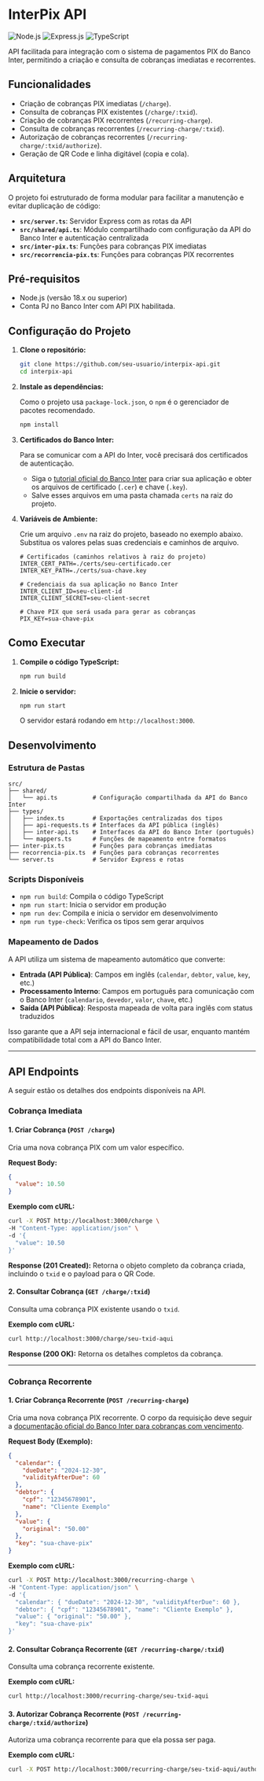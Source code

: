 # InterPix API

![Node.js](https://img.shields.io/badge/Node.js-18.x-blue?style=for-the-badge&logo=node.js)
![Express.js](https://img.shields.io/badge/Express.js-4.x-green?style=for-the-badge&logo=express)
![TypeScript](https://img.shields.io/badge/TypeScript-5.x-blue?style=for-the-badge&logo=typescript)

API facilitada para integração com o sistema de pagamentos PIX do Banco Inter, permitindo a criação e consulta de cobranças imediatas e recorrentes.

## Funcionalidades

- Criação de cobranças PIX imediatas (`/charge`).
- Consulta de cobranças PIX existentes (`/charge/:txid`).
- Criação de cobranças PIX recorrentes (`/recurring-charge`).
- Consulta de cobranças recorrentes (`/recurring-charge/:txid`).
- Autorização de cobranças recorrentes (`/recurring-charge/:txid/authorize`).
- Geração de QR Code e linha digitável (copia e cola).

## Arquitetura

O projeto foi estruturado de forma modular para facilitar a manutenção e evitar duplicação de código:

- **`src/server.ts`**: Servidor Express com as rotas da API
- **`src/shared/api.ts`**: Módulo compartilhado com configuração da API do Banco Inter e autenticação centralizada
- **`src/inter-pix.ts`**: Funções para cobranças PIX imediatas
- **`src/recorrencia-pix.ts`**: Funções para cobranças PIX recorrentes

## Pré-requisitos

- Node.js (versão 18.x ou superior)
- Conta PJ no Banco Inter com API PIX habilitada.

## Configuração do Projeto

1.  **Clone o repositório:**

    ```bash
    git clone https://github.com/seu-usuario/interpix-api.git
    cd interpix-api
    ```

2.  **Instale as dependências:**

    Como o projeto usa `package-lock.json`, o `npm` é o gerenciador de pacotes recomendado.

    ```bash
    npm install
    ```

3.  **Certificados do Banco Inter:**

    Para se comunicar com a API do Inter, você precisará dos certificados de autenticação.

    - Siga o [tutorial oficial do Banco Inter](https://developers.bancointer.com.br/docs/introducao) para criar sua aplicação e obter os arquivos de certificado (`.cer`) e chave (`.key`).
    - Salve esses arquivos em uma pasta chamada `certs` na raiz do projeto.

4.  **Variáveis de Ambiente:**

    Crie um arquivo `.env` na raiz do projeto, baseado no exemplo abaixo. Substitua os valores pelas suas credenciais e caminhos de arquivo.

    ```env
    # Certificados (caminhos relativos à raiz do projeto)
    INTER_CERT_PATH=./certs/seu-certificado.cer
    INTER_KEY_PATH=./certs/sua-chave.key

    # Credenciais da sua aplicação no Banco Inter
    INTER_CLIENT_ID=seu-client-id
    INTER_CLIENT_SECRET=seu-client-secret

    # Chave PIX que será usada para gerar as cobranças
    PIX_KEY=sua-chave-pix
    ```

## Como Executar

1.  **Compile o código TypeScript:**

    ```bash
    npm run build
    ```

2.  **Inicie o servidor:**

    ```bash
    npm run start
    ```

    O servidor estará rodando em `http://localhost:3000`.

## Desenvolvimento

### Estrutura de Pastas

```
src/
├── shared/
│   └── api.ts          # Configuração compartilhada da API do Banco Inter
├── types/
│   ├── index.ts        # Exportações centralizadas dos tipos
│   ├── api-requests.ts # Interfaces da API pública (inglês)
│   ├── inter-api.ts    # Interfaces da API do Banco Inter (português)
│   └── mappers.ts      # Funções de mapeamento entre formatos
├── inter-pix.ts        # Funções para cobranças imediatas
├── recorrencia-pix.ts  # Funções para cobranças recorrentes
└── server.ts           # Servidor Express e rotas
```

### Scripts Disponíveis

- `npm run build`: Compila o código TypeScript
- `npm run start`: Inicia o servidor em produção
- `npm run dev`: Compila e inicia o servidor em desenvolvimento
- `npm run type-check`: Verifica os tipos sem gerar arquivos

### Mapeamento de Dados

A API utiliza um sistema de mapeamento automático que converte:

- **Entrada (API Pública)**: Campos em inglês (`calendar`, `debtor`, `value`, `key`, etc.)
- **Processamento Interno**: Campos em português para comunicação com o Banco Inter (`calendario`, `devedor`, `valor`, `chave`, etc.)
- **Saída (API Pública)**: Resposta mapeada de volta para inglês com status traduzidos

Isso garante que a API seja internacional e fácil de usar, enquanto mantém compatibilidade total com a API do Banco Inter.

---

## API Endpoints

A seguir estão os detalhes dos endpoints disponíveis na API.

### Cobrança Imediata

#### 1. Criar Cobrança (`POST /charge`)

Cria uma nova cobrança PIX com um valor específico.

**Request Body:**

```json
{
  "value": 10.50
}
```

**Exemplo com cURL:**

```bash
curl -X POST http://localhost:3000/charge \
-H "Content-Type: application/json" \
-d '{
  "value": 10.50
}'
```

**Response (201 Created):**
Retorna o objeto completo da cobrança criada, incluindo o `txid` e o payload para o QR Code.

#### 2. Consultar Cobrança (`GET /charge/:txid`)

Consulta uma cobrança PIX existente usando o `txid`.

**Exemplo com cURL:**

```bash
curl http://localhost:3000/charge/seu-txid-aqui
```

**Response (200 OK):**
Retorna os detalhes completos da cobrança.

---

### Cobrança Recorrente

#### 1. Criar Cobrança Recorrente (`POST /recurring-charge`)

Cria uma nova cobrança PIX recorrente. O corpo da requisição deve seguir a [documentação oficial do Banco Inter para cobranças com vencimento](https://developers.bancointer.com.br/docs/pix/cobranca-com-vencimento_v2_requisicao#tag/Cobranca-com-Vencimento/operation/putCobvTxid).

**Request Body (Exemplo):**

```json
{
  "calendar": {
    "dueDate": "2024-12-30",
    "validityAfterDue": 60
  },
  "debtor": {
    "cpf": "12345678901",
    "name": "Cliente Exemplo"
  },
  "value": {
    "original": "50.00"
  },
  "key": "sua-chave-pix"
}
```

**Exemplo com cURL:**

```bash
curl -X POST http://localhost:3000/recurring-charge \
-H "Content-Type: application/json" \
-d '{
  "calendar": { "dueDate": "2024-12-30", "validityAfterDue": 60 },
  "debtor": { "cpf": "12345678901", "name": "Cliente Exemplo" },
  "value": { "original": "50.00" },
  "key": "sua-chave-pix"
}'
```

#### 2. Consultar Cobrança Recorrente (`GET /recurring-charge/:txid`)

Consulta uma cobrança recorrente existente.

**Exemplo com cURL:**

```bash
curl http://localhost:3000/recurring-charge/seu-txid-aqui
```

#### 3. Autorizar Cobrança Recorrente (`POST /recurring-charge/:txid/authorize`)

Autoriza uma cobrança recorrente para que ela possa ser paga.

**Exemplo com cURL:**

```bash
curl -X POST http://localhost:3000/recurring-charge/seu-txid-aqui/authorize
``` 